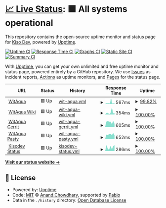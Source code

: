 # [📈 Live Status](https://status.slce.moe): <!--live status--> **🟩 All systems operational**

This repository contains the open-source uptime monitor and status page for [Kiso Dev](https://status.slce.moe), powered by [Upptime](https://github.com/upptime/upptime).

[![Uptime CI](https://github.com/kisodev/status/workflows/Uptime%20CI/badge.svg)](https://github.com/kisodev/status/actions?query=workflow%3A%22Uptime+CI%22)
[![Response Time CI](https://github.com/kisodev/status/workflows/Response%20Time%20CI/badge.svg)](https://github.com/kisodev/status/actions?query=workflow%3A%22Response+Time+CI%22)
[![Graphs CI](https://github.com/kisodev/status/workflows/Graphs%20CI/badge.svg)](https://github.com/kisodev/status/actions?query=workflow%3A%22Graphs+CI%22)
[![Static Site CI](https://github.com/kisodev/status/workflows/Static%20Site%20CI/badge.svg)](https://github.com/kisodev/status/actions?query=workflow%3A%22Static+Site+CI%22)
[![Summary CI](https://github.com/kisodev/status/workflows/Summary%20CI/badge.svg)](https://github.com/kisodev/status/actions?query=workflow%3A%22Summary+CI%22)

With [Upptime](https://upptime.js.org), you can get your own unlimited and free uptime monitor and status page, powered entirely by a GitHub repository. We use [Issues](https://github.com/kisodev/status/issues) as incident reports, [Actions](https://github.com/kisodev/status/actions) as uptime monitors, and [Pages](https://status.slce.moe) for the status page.

<!--start: status pages-->
<!-- This summary is generated by Upptime (https://github.com/upptime/upptime) -->
<!-- Do not edit this manually, your changes will be overwritten -->
<!-- prettier-ignore -->
| URL | Status | History | Response Time | Uptime |
| --- | ------ | ------- | ------------- | ------ |
| <img alt="" src="https://icons.duckduckgo.com/ip3/witaqua.org.ico" height="13"> [WitAqua](https://witaqua.org) | 🟩 Up | [wit-aqua.yml](https://github.com/kisodev/status/commits/HEAD/history/wit-aqua.yml) | <details><summary><img alt="Response time graph" src="./graphs/wit-aqua/response-time-week.png" height="20"> 567ms</summary><br><a href="https://status.dev.slce.moe/history/wit-aqua"><img alt="Response time 356" src="https://img.shields.io/endpoint?url=https%3A%2F%2Fraw.githubusercontent.com%2Fkisodev%2Fstatus%2FHEAD%2Fapi%2Fwit-aqua%2Fresponse-time.json"></a><br><a href="https://status.dev.slce.moe/history/wit-aqua"><img alt="24-hour response time 273" src="https://img.shields.io/endpoint?url=https%3A%2F%2Fraw.githubusercontent.com%2Fkisodev%2Fstatus%2FHEAD%2Fapi%2Fwit-aqua%2Fresponse-time-day.json"></a><br><a href="https://status.dev.slce.moe/history/wit-aqua"><img alt="7-day response time 567" src="https://img.shields.io/endpoint?url=https%3A%2F%2Fraw.githubusercontent.com%2Fkisodev%2Fstatus%2FHEAD%2Fapi%2Fwit-aqua%2Fresponse-time-week.json"></a><br><a href="https://status.dev.slce.moe/history/wit-aqua"><img alt="30-day response time 331" src="https://img.shields.io/endpoint?url=https%3A%2F%2Fraw.githubusercontent.com%2Fkisodev%2Fstatus%2FHEAD%2Fapi%2Fwit-aqua%2Fresponse-time-month.json"></a><br><a href="https://status.dev.slce.moe/history/wit-aqua"><img alt="1-year response time 356" src="https://img.shields.io/endpoint?url=https%3A%2F%2Fraw.githubusercontent.com%2Fkisodev%2Fstatus%2FHEAD%2Fapi%2Fwit-aqua%2Fresponse-time-year.json"></a></details> | <details><summary><a href="https://status.dev.slce.moe/history/wit-aqua">99.82%</a></summary><a href="https://status.dev.slce.moe/history/wit-aqua"><img alt="All-time uptime 99.99%" src="https://img.shields.io/endpoint?url=https%3A%2F%2Fraw.githubusercontent.com%2Fkisodev%2Fstatus%2FHEAD%2Fapi%2Fwit-aqua%2Fuptime.json"></a><br><a href="https://status.dev.slce.moe/history/wit-aqua"><img alt="24-hour uptime 100.00%" src="https://img.shields.io/endpoint?url=https%3A%2F%2Fraw.githubusercontent.com%2Fkisodev%2Fstatus%2FHEAD%2Fapi%2Fwit-aqua%2Fuptime-day.json"></a><br><a href="https://status.dev.slce.moe/history/wit-aqua"><img alt="7-day uptime 99.82%" src="https://img.shields.io/endpoint?url=https%3A%2F%2Fraw.githubusercontent.com%2Fkisodev%2Fstatus%2FHEAD%2Fapi%2Fwit-aqua%2Fuptime-week.json"></a><br><a href="https://status.dev.slce.moe/history/wit-aqua"><img alt="30-day uptime 99.96%" src="https://img.shields.io/endpoint?url=https%3A%2F%2Fraw.githubusercontent.com%2Fkisodev%2Fstatus%2FHEAD%2Fapi%2Fwit-aqua%2Fuptime-month.json"></a><br><a href="https://status.dev.slce.moe/history/wit-aqua"><img alt="1-year uptime 99.99%" src="https://img.shields.io/endpoint?url=https%3A%2F%2Fraw.githubusercontent.com%2Fkisodev%2Fstatus%2FHEAD%2Fapi%2Fwit-aqua%2Fuptime-year.json"></a></details>
| <img alt="" src="https://icons.duckduckgo.com/ip3/wiki.witaqua.org.ico" height="13"> [WitAqua Wiki](https://wiki.witaqua.org) | 🟩 Up | [wit-aqua-wiki.yml](https://github.com/kisodev/status/commits/HEAD/history/wit-aqua-wiki.yml) | <details><summary><img alt="Response time graph" src="./graphs/wit-aqua-wiki/response-time-week.png" height="20"> 354ms</summary><br><a href="https://status.dev.slce.moe/history/wit-aqua-wiki"><img alt="Response time 295" src="https://img.shields.io/endpoint?url=https%3A%2F%2Fraw.githubusercontent.com%2Fkisodev%2Fstatus%2FHEAD%2Fapi%2Fwit-aqua-wiki%2Fresponse-time.json"></a><br><a href="https://status.dev.slce.moe/history/wit-aqua-wiki"><img alt="24-hour response time 80" src="https://img.shields.io/endpoint?url=https%3A%2F%2Fraw.githubusercontent.com%2Fkisodev%2Fstatus%2FHEAD%2Fapi%2Fwit-aqua-wiki%2Fresponse-time-day.json"></a><br><a href="https://status.dev.slce.moe/history/wit-aqua-wiki"><img alt="7-day response time 354" src="https://img.shields.io/endpoint?url=https%3A%2F%2Fraw.githubusercontent.com%2Fkisodev%2Fstatus%2FHEAD%2Fapi%2Fwit-aqua-wiki%2Fresponse-time-week.json"></a><br><a href="https://status.dev.slce.moe/history/wit-aqua-wiki"><img alt="30-day response time 279" src="https://img.shields.io/endpoint?url=https%3A%2F%2Fraw.githubusercontent.com%2Fkisodev%2Fstatus%2FHEAD%2Fapi%2Fwit-aqua-wiki%2Fresponse-time-month.json"></a><br><a href="https://status.dev.slce.moe/history/wit-aqua-wiki"><img alt="1-year response time 295" src="https://img.shields.io/endpoint?url=https%3A%2F%2Fraw.githubusercontent.com%2Fkisodev%2Fstatus%2FHEAD%2Fapi%2Fwit-aqua-wiki%2Fresponse-time-year.json"></a></details> | <details><summary><a href="https://status.dev.slce.moe/history/wit-aqua-wiki">100.00%</a></summary><a href="https://status.dev.slce.moe/history/wit-aqua-wiki"><img alt="All-time uptime 100.00%" src="https://img.shields.io/endpoint?url=https%3A%2F%2Fraw.githubusercontent.com%2Fkisodev%2Fstatus%2FHEAD%2Fapi%2Fwit-aqua-wiki%2Fuptime.json"></a><br><a href="https://status.dev.slce.moe/history/wit-aqua-wiki"><img alt="24-hour uptime 100.00%" src="https://img.shields.io/endpoint?url=https%3A%2F%2Fraw.githubusercontent.com%2Fkisodev%2Fstatus%2FHEAD%2Fapi%2Fwit-aqua-wiki%2Fuptime-day.json"></a><br><a href="https://status.dev.slce.moe/history/wit-aqua-wiki"><img alt="7-day uptime 100.00%" src="https://img.shields.io/endpoint?url=https%3A%2F%2Fraw.githubusercontent.com%2Fkisodev%2Fstatus%2FHEAD%2Fapi%2Fwit-aqua-wiki%2Fuptime-week.json"></a><br><a href="https://status.dev.slce.moe/history/wit-aqua-wiki"><img alt="30-day uptime 100.00%" src="https://img.shields.io/endpoint?url=https%3A%2F%2Fraw.githubusercontent.com%2Fkisodev%2Fstatus%2FHEAD%2Fapi%2Fwit-aqua-wiki%2Fuptime-month.json"></a><br><a href="https://status.dev.slce.moe/history/wit-aqua-wiki"><img alt="1-year uptime 100.00%" src="https://img.shields.io/endpoint?url=https%3A%2F%2Fraw.githubusercontent.com%2Fkisodev%2Fstatus%2FHEAD%2Fapi%2Fwit-aqua-wiki%2Fuptime-year.json"></a></details>
| <img alt="" src="https://icons.duckduckgo.com/ip3/gerrit.witaqua.org.ico" height="13"> [WitAqua Gerrit](https://gerrit.witaqua.org) | 🟩 Up | [wit-aqua-gerrit.yml](https://github.com/kisodev/status/commits/HEAD/history/wit-aqua-gerrit.yml) | <details><summary><img alt="Response time graph" src="./graphs/wit-aqua-gerrit/response-time-week.png" height="20"> 605ms</summary><br><a href="https://status.dev.slce.moe/history/wit-aqua-gerrit"><img alt="Response time 609" src="https://img.shields.io/endpoint?url=https%3A%2F%2Fraw.githubusercontent.com%2Fkisodev%2Fstatus%2FHEAD%2Fapi%2Fwit-aqua-gerrit%2Fresponse-time.json"></a><br><a href="https://status.dev.slce.moe/history/wit-aqua-gerrit"><img alt="24-hour response time 710" src="https://img.shields.io/endpoint?url=https%3A%2F%2Fraw.githubusercontent.com%2Fkisodev%2Fstatus%2FHEAD%2Fapi%2Fwit-aqua-gerrit%2Fresponse-time-day.json"></a><br><a href="https://status.dev.slce.moe/history/wit-aqua-gerrit"><img alt="7-day response time 605" src="https://img.shields.io/endpoint?url=https%3A%2F%2Fraw.githubusercontent.com%2Fkisodev%2Fstatus%2FHEAD%2Fapi%2Fwit-aqua-gerrit%2Fresponse-time-week.json"></a><br><a href="https://status.dev.slce.moe/history/wit-aqua-gerrit"><img alt="30-day response time 602" src="https://img.shields.io/endpoint?url=https%3A%2F%2Fraw.githubusercontent.com%2Fkisodev%2Fstatus%2FHEAD%2Fapi%2Fwit-aqua-gerrit%2Fresponse-time-month.json"></a><br><a href="https://status.dev.slce.moe/history/wit-aqua-gerrit"><img alt="1-year response time 609" src="https://img.shields.io/endpoint?url=https%3A%2F%2Fraw.githubusercontent.com%2Fkisodev%2Fstatus%2FHEAD%2Fapi%2Fwit-aqua-gerrit%2Fresponse-time-year.json"></a></details> | <details><summary><a href="https://status.dev.slce.moe/history/wit-aqua-gerrit">100.00%</a></summary><a href="https://status.dev.slce.moe/history/wit-aqua-gerrit"><img alt="All-time uptime 90.21%" src="https://img.shields.io/endpoint?url=https%3A%2F%2Fraw.githubusercontent.com%2Fkisodev%2Fstatus%2FHEAD%2Fapi%2Fwit-aqua-gerrit%2Fuptime.json"></a><br><a href="https://status.dev.slce.moe/history/wit-aqua-gerrit"><img alt="24-hour uptime 100.00%" src="https://img.shields.io/endpoint?url=https%3A%2F%2Fraw.githubusercontent.com%2Fkisodev%2Fstatus%2FHEAD%2Fapi%2Fwit-aqua-gerrit%2Fuptime-day.json"></a><br><a href="https://status.dev.slce.moe/history/wit-aqua-gerrit"><img alt="7-day uptime 100.00%" src="https://img.shields.io/endpoint?url=https%3A%2F%2Fraw.githubusercontent.com%2Fkisodev%2Fstatus%2FHEAD%2Fapi%2Fwit-aqua-gerrit%2Fuptime-week.json"></a><br><a href="https://status.dev.slce.moe/history/wit-aqua-gerrit"><img alt="30-day uptime 96.64%" src="https://img.shields.io/endpoint?url=https%3A%2F%2Fraw.githubusercontent.com%2Fkisodev%2Fstatus%2FHEAD%2Fapi%2Fwit-aqua-gerrit%2Fuptime-month.json"></a><br><a href="https://status.dev.slce.moe/history/wit-aqua-gerrit"><img alt="1-year uptime 90.21%" src="https://img.shields.io/endpoint?url=https%3A%2F%2Fraw.githubusercontent.com%2Fkisodev%2Fstatus%2FHEAD%2Fapi%2Fwit-aqua-gerrit%2Fuptime-year.json"></a></details>
| <img alt="" src="https://icons.duckduckgo.com/ip3/paste.witaqua.org.ico" height="13"> [WitAqua Pasty](https://paste.witaqua.org) | 🟩 Up | [wit-aqua-pasty.yml](https://github.com/kisodev/status/commits/HEAD/history/wit-aqua-pasty.yml) | <details><summary><img alt="Response time graph" src="./graphs/wit-aqua-pasty/response-time-week.png" height="20"> 652ms</summary><br><a href="https://status.dev.slce.moe/history/wit-aqua-pasty"><img alt="Response time 596" src="https://img.shields.io/endpoint?url=https%3A%2F%2Fraw.githubusercontent.com%2Fkisodev%2Fstatus%2FHEAD%2Fapi%2Fwit-aqua-pasty%2Fresponse-time.json"></a><br><a href="https://status.dev.slce.moe/history/wit-aqua-pasty"><img alt="24-hour response time 614" src="https://img.shields.io/endpoint?url=https%3A%2F%2Fraw.githubusercontent.com%2Fkisodev%2Fstatus%2FHEAD%2Fapi%2Fwit-aqua-pasty%2Fresponse-time-day.json"></a><br><a href="https://status.dev.slce.moe/history/wit-aqua-pasty"><img alt="7-day response time 652" src="https://img.shields.io/endpoint?url=https%3A%2F%2Fraw.githubusercontent.com%2Fkisodev%2Fstatus%2FHEAD%2Fapi%2Fwit-aqua-pasty%2Fresponse-time-week.json"></a><br><a href="https://status.dev.slce.moe/history/wit-aqua-pasty"><img alt="30-day response time 647" src="https://img.shields.io/endpoint?url=https%3A%2F%2Fraw.githubusercontent.com%2Fkisodev%2Fstatus%2FHEAD%2Fapi%2Fwit-aqua-pasty%2Fresponse-time-month.json"></a><br><a href="https://status.dev.slce.moe/history/wit-aqua-pasty"><img alt="1-year response time 596" src="https://img.shields.io/endpoint?url=https%3A%2F%2Fraw.githubusercontent.com%2Fkisodev%2Fstatus%2FHEAD%2Fapi%2Fwit-aqua-pasty%2Fresponse-time-year.json"></a></details> | <details><summary><a href="https://status.dev.slce.moe/history/wit-aqua-pasty">100.00%</a></summary><a href="https://status.dev.slce.moe/history/wit-aqua-pasty"><img alt="All-time uptime 90.24%" src="https://img.shields.io/endpoint?url=https%3A%2F%2Fraw.githubusercontent.com%2Fkisodev%2Fstatus%2FHEAD%2Fapi%2Fwit-aqua-pasty%2Fuptime.json"></a><br><a href="https://status.dev.slce.moe/history/wit-aqua-pasty"><img alt="24-hour uptime 100.00%" src="https://img.shields.io/endpoint?url=https%3A%2F%2Fraw.githubusercontent.com%2Fkisodev%2Fstatus%2FHEAD%2Fapi%2Fwit-aqua-pasty%2Fuptime-day.json"></a><br><a href="https://status.dev.slce.moe/history/wit-aqua-pasty"><img alt="7-day uptime 100.00%" src="https://img.shields.io/endpoint?url=https%3A%2F%2Fraw.githubusercontent.com%2Fkisodev%2Fstatus%2FHEAD%2Fapi%2Fwit-aqua-pasty%2Fuptime-week.json"></a><br><a href="https://status.dev.slce.moe/history/wit-aqua-pasty"><img alt="30-day uptime 96.64%" src="https://img.shields.io/endpoint?url=https%3A%2F%2Fraw.githubusercontent.com%2Fkisodev%2Fstatus%2FHEAD%2Fapi%2Fwit-aqua-pasty%2Fuptime-month.json"></a><br><a href="https://status.dev.slce.moe/history/wit-aqua-pasty"><img alt="1-year uptime 90.24%" src="https://img.shields.io/endpoint?url=https%3A%2F%2Fraw.githubusercontent.com%2Fkisodev%2Fstatus%2FHEAD%2Fapi%2Fwit-aqua-pasty%2Fuptime-year.json"></a></details>
| <img alt="" src="https://icons.duckduckgo.com/ip3/status.dev.slce.moe.ico" height="13"> [Kisodev Status](https://status.dev.slce.moe) | 🟩 Up | [kisodev-status.yml](https://github.com/kisodev/status/commits/HEAD/history/kisodev-status.yml) | <details><summary><img alt="Response time graph" src="./graphs/kisodev-status/response-time-week.png" height="20"> 286ms</summary><br><a href="https://status.dev.slce.moe/history/kisodev-status"><img alt="Response time 329" src="https://img.shields.io/endpoint?url=https%3A%2F%2Fraw.githubusercontent.com%2Fkisodev%2Fstatus%2FHEAD%2Fapi%2Fkisodev-status%2Fresponse-time.json"></a><br><a href="https://status.dev.slce.moe/history/kisodev-status"><img alt="24-hour response time 316" src="https://img.shields.io/endpoint?url=https%3A%2F%2Fraw.githubusercontent.com%2Fkisodev%2Fstatus%2FHEAD%2Fapi%2Fkisodev-status%2Fresponse-time-day.json"></a><br><a href="https://status.dev.slce.moe/history/kisodev-status"><img alt="7-day response time 286" src="https://img.shields.io/endpoint?url=https%3A%2F%2Fraw.githubusercontent.com%2Fkisodev%2Fstatus%2FHEAD%2Fapi%2Fkisodev-status%2Fresponse-time-week.json"></a><br><a href="https://status.dev.slce.moe/history/kisodev-status"><img alt="30-day response time 320" src="https://img.shields.io/endpoint?url=https%3A%2F%2Fraw.githubusercontent.com%2Fkisodev%2Fstatus%2FHEAD%2Fapi%2Fkisodev-status%2Fresponse-time-month.json"></a><br><a href="https://status.dev.slce.moe/history/kisodev-status"><img alt="1-year response time 329" src="https://img.shields.io/endpoint?url=https%3A%2F%2Fraw.githubusercontent.com%2Fkisodev%2Fstatus%2FHEAD%2Fapi%2Fkisodev-status%2Fresponse-time-year.json"></a></details> | <details><summary><a href="https://status.dev.slce.moe/history/kisodev-status">100.00%</a></summary><a href="https://status.dev.slce.moe/history/kisodev-status"><img alt="All-time uptime 100.00%" src="https://img.shields.io/endpoint?url=https%3A%2F%2Fraw.githubusercontent.com%2Fkisodev%2Fstatus%2FHEAD%2Fapi%2Fkisodev-status%2Fuptime.json"></a><br><a href="https://status.dev.slce.moe/history/kisodev-status"><img alt="24-hour uptime 100.00%" src="https://img.shields.io/endpoint?url=https%3A%2F%2Fraw.githubusercontent.com%2Fkisodev%2Fstatus%2FHEAD%2Fapi%2Fkisodev-status%2Fuptime-day.json"></a><br><a href="https://status.dev.slce.moe/history/kisodev-status"><img alt="7-day uptime 100.00%" src="https://img.shields.io/endpoint?url=https%3A%2F%2Fraw.githubusercontent.com%2Fkisodev%2Fstatus%2FHEAD%2Fapi%2Fkisodev-status%2Fuptime-week.json"></a><br><a href="https://status.dev.slce.moe/history/kisodev-status"><img alt="30-day uptime 100.00%" src="https://img.shields.io/endpoint?url=https%3A%2F%2Fraw.githubusercontent.com%2Fkisodev%2Fstatus%2FHEAD%2Fapi%2Fkisodev-status%2Fuptime-month.json"></a><br><a href="https://status.dev.slce.moe/history/kisodev-status"><img alt="1-year uptime 100.00%" src="https://img.shields.io/endpoint?url=https%3A%2F%2Fraw.githubusercontent.com%2Fkisodev%2Fstatus%2FHEAD%2Fapi%2Fkisodev-status%2Fuptime-year.json"></a></details>

<!--end: status pages-->

[**Visit our status website →**](https://status.slce.moe)

## 📄 License

- Powered by: [Upptime](https://github.com/upptime/upptime)
- Code: [MIT](./LICENSE) © [Anand Chowdhary](https://anandchowdhary.com), supported by [Pabio](https://pabio.com)
- Data in the `./history` directory: [Open Database License](https://opendatacommons.org/licenses/odbl/1-0/)
